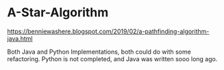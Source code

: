 # A-Star-Algorithm

https://benniewashere.blogspot.com/2019/02/a-pathfinding-algorithm-java.html 


Both Java and Python Implementations, both could do with some refactoring. Python is not completed, and Java was written sooo long ago. 
